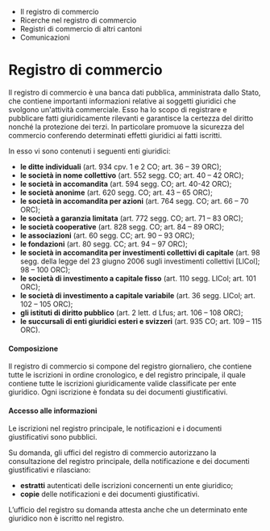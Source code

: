   * Il registro di commercio
  * Ricerche nel registro di commercio
  * Registri di commercio di altri cantoni
  * Comunicazioni

#  Registro di commercio

Il registro di commercio è una banca dati pubblica, amministrata dallo Stato,
che contiene importanti informazioni relative ai soggetti giuridici che
svolgono un'attività commerciale. Esso ha lo scopo di registrare e pubblicare
fatti giuridicamente rilevanti e garantisce la certezza del diritto nonché la
protezione dei terzi. In particolare promuove la sicurezza del commercio
conferendo determinati effetti giuridici ai fatti iscritti.

In esso vi sono contenuti i seguenti enti giuridici:

  *  **le ditte individuali** (art. 934 cpv. 1 e 2 CO; art. 36 – 39 ORC); 
  * **le società in nome collettivo** (art. 552 segg. CO; art. 40 – 42 ORC); 
  * **le società in accomandita** (art. 594 segg. CO; art. 40-42 ORC); 
  * **le società anonime** (art. 620 segg. CO; art. 43 – 65 ORC); 
  * **le società in accomandita per azioni** (art. 764 segg. CO; art. 66 – 70 ORC); 
  * **le società a garanzia limitata** (art. 772 segg. CO; art. 71 – 83 ORC); 
  * **le società cooperative** (art. 828 segg. CO; art. 84 – 89 ORC); 
  * **le associazioni** (art. 60 segg. CC; art. 90 – 93 ORC); 
  * **le fondazioni** (art. 80 segg. CC; art. 94 – 97 ORC); 
  * **le società in accomandita per investimenti collettivi di capitale** (art. 98 segg. della legge del 23 giugno 2006 sugli investimenti collettivi [LlCol]; 98 – 100 ORC); 
  * **le società di investimento a capitale fisso** (art. 110 segg. LlCol; art. 101 ORC); 
  * **le società di investimento a capitale variabile** (art. 36 segg. LICol; art. 102 – 105 ORC); 
  * **gli istituti di diritto pubblico** (art. 2 lett. d Lfus; art. 106 – 108 ORC); 
  * **le succursali di enti giuridici esteri e svizzeri** (art. 935 CO; art. 109 – 115 ORC). 

####  Composizione

Il registro di commercio si compone del registro giornaliero, che contiene
tutte le iscrizioni in ordine cronologico, e del registro principale, il quale
contiene tutte le iscrizioni giuridicamente valide classificate per ente
giuridico. Ogni iscrizione è fondata su dei documenti giustificativi.

####  Accesso alle informazioni

Le iscrizioni nel registro principale, le notificazioni e i documenti
giustificativi sono pubblici.

Su domanda, gli uffici del registro di commercio autorizzano la consultazione
del registro principale, della notificazione e dei documenti giustificativi e
rilasciano:

  *  **estratti** autenticati delle iscrizioni concernenti un ente giuridico;
  *  **copie** delle notificazioni e dei documenti giustificativi.

L’ufficio del registro su domanda attesta anche che un determinato ente
giuridico non è iscritto nel registro.

